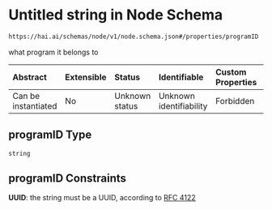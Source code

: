 # Untitled string in Node Schema

```txt
https://hai.ai/schemas/node/v1/node.schema.json#/properties/programID
```

what program it belongs to

| Abstract            | Extensible | Status         | Identifiable            | Custom Properties | Additional Properties | Access Restrictions | Defined In                                                                          |
| :------------------ | :--------- | :------------- | :---------------------- | :---------------- | :-------------------- | :------------------ | :---------------------------------------------------------------------------------- |
| Can be instantiated | No         | Unknown status | Unknown identifiability | Forbidden         | Allowed               | none                | [node.schema.json\*](../../schemas/node/v1/node.schema.json "open original schema") |

## programID Type

`string`

## programID Constraints

**UUID**: the string must be a UUID, according to [RFC 4122](https://tools.ietf.org/html/rfc4122 "check the specification")
